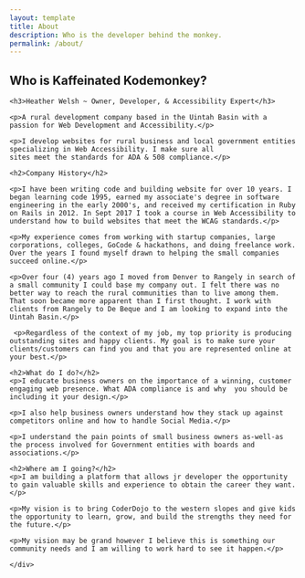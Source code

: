 ```yaml
---
layout: template
title: About
description: Who is the developer behind the monkey.
permalink: /about/
---
```


  <div class="row">
    <div class="col-sm-12">
    <h2>Who is Kaffeinated Kodemonkey?</h2>

    <h3>Heather Welsh ~ Owner, Developer, & Accessibility Expert</h3>

    <p>A rural development company based in the Uintah Basin with a passion for Web Development and Accessibility.</p>

    <p>I develop websites for rural business and local government entities specializing in Web Accessibility. I make sure all
    sites meet the standards for ADA & 508 compliance.</p>

    <h2>Company History</h2>

    <p>I have been writing code and building website for over 10 years. I began learning code 1995, earned my associate's degree in software engineering in the early 2000's, and received my certification in Ruby on Rails in 2012. In Sept 2017 I took a course in Web Accessibility to understand how to build websites that meet the WCAG standards.</p>

    <p>My experience comes from working with startup companies, large corporations, colleges, GoCode & hackathons, and doing freelance work. Over the years I found myself drawn to helping the small companies succeed online.</p>

    <p>Over four (4) years ago I moved from Denver to Rangely in search of a small community I could base my company out. I felt there was no better way to reach the rural communities than to live among them. That soon became more apparent than I first thought. I work with clients from Rangely to De Beque and I am looking to expand into the Uintah Basin.</p>

     <p>Regardless of the context of my job, my top priority is producing outstanding sites and happy clients. My goal is to make sure your clients/customers can find you and that you are represented online at your best.</p>

    <h2>What do I do?</h2>
    <p>I educate business owners on the importance of a winning, customer engaging web presence. What ADA compliance is and why  you should be including it your design.</p>

    <p>I also help business owners understand how they stack up against competitors online and how to handle Social Media.</p>

    <p>I understand the pain points of small business owners as-well-as the process involved for Government entities with boards and associations.</p>

    <h2>Where am I going?</h2>
    <p>I am building a platform that allows jr developer the opportunity to gain valuable skills and experience to obtain the career they want.</p>

    <p>My vision is to bring CoderDojo to the western slopes and give kids the opportunity to learn, grow, and build the strengths they need for the future.</p>

    <p>My vision may be grand however I believe this is something our community needs and I am willing to work hard to see it happen.</p>

    </div>
